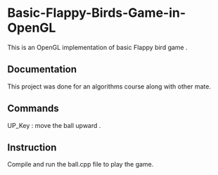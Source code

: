 # Basic-Flappy-Birds-Game-in-OpenGL
This is an OpenGL  implementation of basic Flappy bird game .

## Documentation

This project was done for an algorithms course along with other mate.

## Commands

UP_Key : move the ball upward . 

## Instruction 

Compile and run the ball.cpp file to play the game.
